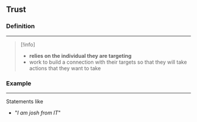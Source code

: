 ## **Trust**

### Definition 
---

>[!info]
> - **relies on the individual they are targeting**
> - work to build a connection with their targets so that they will take actions that they want to take 


### Example 
---
Statements like 
- "*I am josh from IT*"